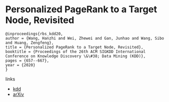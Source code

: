 # Personalized PageRank to a Target Node, Revisited

```
@inproceedings{rbs_kdd20,
author = {Wang, Hanzhi and Wei, Zhewei and Gan, Junhao and Wang, Sibo and Huang, Zengfeng},
title = {Personalized PageRank to a Target Node, Revisited},
booktitle = {Proceedings of the 26th ACM SIGKDD International Conference on Knowledge Discovery \&\#38; Data Mining (KDD)},
pages = {657--667},
year = {2020}
}
```

links
- [kdd](https://www.kdd.org/kdd2020/accepted-papers/view/personalized-pagerank-to-a-target-node-revisited)
- [arXiv](https://arxiv.org/abs/2006.11876)
